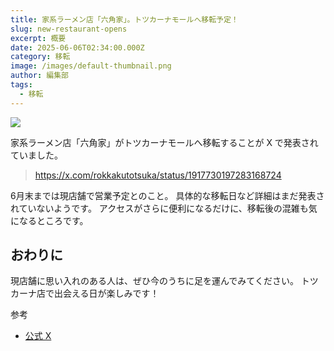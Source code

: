 ```yaml
---
title: 家系ラーメン店「六角家」。トツカーナモールへ移転予定！
slug: new-restaurant-opens
excerpt: 概要
date: 2025-06-06T02:34:00.000Z
category: 移転
image: /images/default-thumbnail.png
author: 編集部
tags:
  - 移転
---
```

![](/images/img_9798.jpg)

家系ラーメン店「六角家」がトツカーナモールへ移転することが X で発表されていました。

> <https://x.com/rokkakutotsuka/status/1917730197283168724>

6月末までは現店舗で営業予定とのこと。 具体的な移転日など詳細はまだ発表されていないようです。 アクセスがさらに便利になるだけに、移転後の混雑も気になるところです。

## おわりに

現店舗に思い入れのある人は、ぜひ今のうちに足を運んでみてください。
トツカーナ店で出会える日が楽しみです！

参考

*   [公式 X](https://x.com/rokkakutotsuka)
